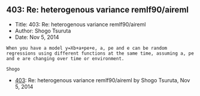 ## 403: Re: heterogenous variance remlf90/aireml

- Title: 403: Re: heterogenous variance remlf90/aireml
- Author: Shogo Tsuruta
- Date: Nov 5, 2014

```
When you have a model y=Xb+a+pe+e, a, pe and e can be random regressions using different functions at the same time, assuming a, pe and e are changing over time or environment.

Shogo
```

- [403](0403.md): Re: heterogenous variance remlf90/aireml by Shogo Tsuruta, Nov 5, 2014
